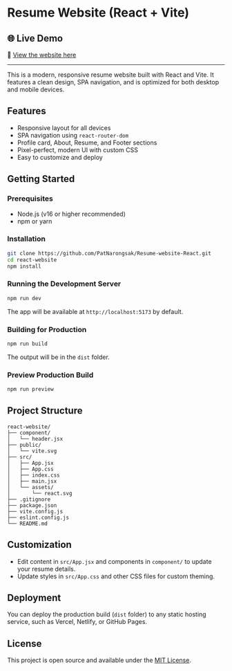 # Resume Website (React + Vite)

## 🌐 Live Demo

🔗 [View the website here](https://patnarongsak.github.io/react-resume-website)

---

This is a modern, responsive resume website built with React and Vite. It features a clean design, SPA navigation, and is optimized for both desktop and mobile devices.

## Features

- Responsive layout for all devices
- SPA navigation using `react-router-dom`
- Profile card, About, Resume, and Footer sections
- Pixel-perfect, modern UI with custom CSS
- Easy to customize and deploy

## Getting Started

### Prerequisites
- Node.js (v16 or higher recommended)
- npm or yarn

### Installation
```bash
git clone https://github.com/PatNarongsak/Resume-website-React.git
cd react-website
npm install
```

### Running the Development Server
```bash
npm run dev
```
The app will be available at `http://localhost:5173` by default.

### Building for Production
```bash
npm run build
```
The output will be in the `dist` folder.

### Preview Production Build
```bash
npm run preview
```

## Project Structure

```
react-website/
├── component/
│   └── header.jsx
├── public/
│   └── vite.svg
├── src/
│   ├── App.jsx
│   ├── App.css
│   ├── index.css
│   ├── main.jsx
│   └── assets/
│       └── react.svg
├── .gitignore
├── package.json
├── vite.config.js
├── eslint.config.js
└── README.md
```

## Customization

- Edit content in `src/App.jsx` and components in `component/` to update your resume details.
- Update styles in `src/App.css` and other CSS files for custom theming.

## Deployment

You can deploy the production build (`dist` folder) to any static hosting service, such as Vercel, Netlify, or GitHub Pages.

## License

This project is open source and available under the [MIT License](LICENSE).
